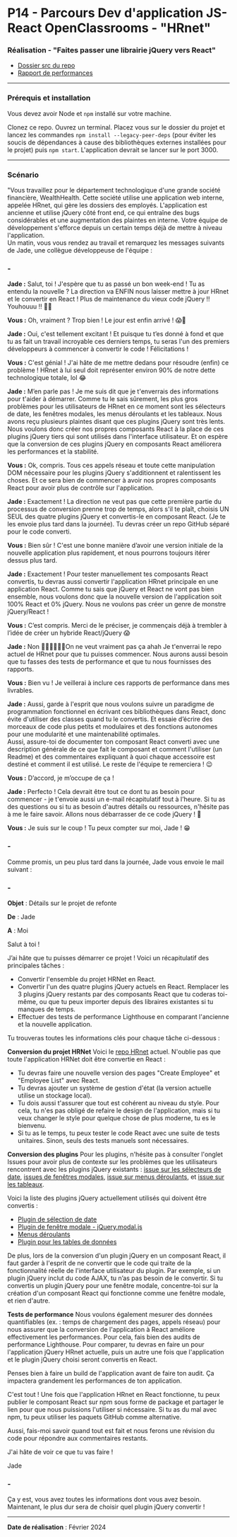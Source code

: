 ﻿# P14 - Parcours Dev d'application JS-React OpenClassrooms - "HRnet"

### Réalisation - "Faites passer une librairie jQuery vers React"

- [Dossier src du repo](https://github.com/barthRachel/hrnet)
- [Rapport de performances](https://github.com/barthRachel/hrnet/blob/main/rapport_performances.pdf)

---

### Prérequis et installation 

Vous devez avoir Node et `npm` installé sur votre machine.

Clonez ce repo. Ouvrez un terminal. Placez vous sur le dossier du projet et lancez les commandes `npm install --legacy-peer-deps` (pour éviter les soucis de dépendances à cause des bibliothèques externes installées pour le projet) puis `npm start`. L'application devrait se lancer sur le port 3000.

---

### Scénario

"Vous travaillez pour le département technologique d'une grande société financière, WealthHealth.
Cette société utilise une application web interne, appelée HRnet, qui gère les dossiers des employés. L'application est ancienne et utilise jQuery côté front end, ce qui entraîne des bugs considérables et une augmentation des plaintes en interne. Votre équipe de développement s'efforce depuis un certain temps déjà de mettre à niveau l'application.  
Un matin, vous vous rendez au travail et remarquez les messages suivants de Jade, une collègue développeuse de l'équipe :

### -

**Jade :** Salut, toi ! J'espère que tu as passé un bon week-end ! Tu as entendu la nouvelle ? La direction va ENFIN nous laisser mettre à jour HRnet et le convertir en React ! Plus de maintenance du vieux code jQuery !! Youhouuu !! 🎉😁

**Vous :** Oh, vraiment ? Trop bien ! Le jour est enfin arrivé ! 😱💃

**Jade :** Oui, c'est tellement excitant ! Et puisque tu t’es donné à fond et que tu as fait un travail incroyable ces derniers temps, tu seras l'un des premiers développeurs à commencer à convertir le code ! Félicitations ! 

**Vous :** C'est génial ! J'ai hâte de me mettre dedans pour résoudre (enfin) ce problème ! HRnet à lui seul doit représenter environ 90% de notre dette technologique totale, lol 😂

**Jade :** M’en parle pas ! Je me suis dit que je t'enverrais des informations pour t'aider à démarrer. Comme tu le sais sûrement, les plus gros problèmes pour les utilisateurs de HRnet en ce moment sont les sélecteurs de date, les fenêtres modales, les menus déroulants et les tableaux. Nous avons reçu plusieurs plaintes disant que ces plugins jQuery sont très lents.  
Nous voulons donc créer nos propres composants React à la place de ces plugins jQuery tiers qui sont utilisés dans l'interface utilisateur. Et on espère que la conversion de ces plugins jQuery en composants React améliorera les performances et la stabilité.  

**Vous :** Ok, compris. Tous ces appels réseau et toute cette manipulation DOM nécessaire pour les plugins jQuery s'additionnent et ralentissent les choses. Et ce sera bien de commencer à avoir nos propres composants React pour avoir plus de contrôle sur l'application. 

**Jade :** Exactement ! La direction ne veut pas que cette première partie du processus de conversion prenne trop de temps, alors s'il te plaît, choisis UN SEUL des quatre plugins jQuery et convertis-le en composant React. (Je te les envoie plus tard dans la journée). Tu devras créer un repo GitHub séparé pour le code converti. 

**Vous :** Bien sûr ! C'est une bonne manière  d’avoir une version initiale de la nouvelle application plus rapidement, et nous pourrons toujours itérer dessus plus tard.  

**Jade :** Exactement ! Pour tester manuellement tes composants React convertis, tu devras aussi convertir l'application HRnet principale en une application React.  Comme tu sais que jQuery et React ne vont pas bien ensemble, nous voulons donc que la nouvelle version de l'application soit 100% React et 0% jQuery. Nous ne voulons pas créer un genre de monstre jQuery/React !  

**Vous :** C’est compris. Merci de le préciser, je commençais déjà à trembler à l’idée de créer un hybride React/jQuery 😱 

**Jade :** Non 🙅🏽‍♂️🙅🏽‍♂️On ne veut vraiment pas ça ahah 
Je t'enverrai le repo actuel de HRnet pour que tu puisses commencer. Nous aurons aussi besoin que tu fasses des tests de performance et que tu nous fournisses des rapports. 

**Vous :** Bien vu ! Je veillerai à inclure ces rapports de performance dans mes livrables. 

**Jade :** Aussi, garde à l'esprit que nous voulons suivre un paradigme de programmation fonctionnel en écrivant ces bibliothèques dans React, donc évite d'utiliser des classes quand tu le convertis. Et essaie d’écrire des morceaux de code plus petits et modulaires et des fonctions autonomes pour une modularité et une maintenabilité optimales.  
Aussi, assure-toi de documenter ton composant React converti avec une description générale de ce que fait le composant et comment l'utiliser (un Readme) et des commentaires expliquant à quoi chaque accessoire est destiné et comment il est utilisé. Le reste de l'équipe te remerciera ! 😉 

**Vous :** D’accord, je m’occupe de ça ! 

**Jade :** Perfecto ! Cela devrait être tout ce dont tu as besoin pour commencer - je t'envoie aussi un e-mail récapitulatif  tout à l’heure. Si tu as des questions ou si tu as besoin d'autres détails ou ressources, n'hésite pas à me le faire savoir. Allons nous débarrasser de ce code jQuery ! 🎉 

**Vous :** Je suis sur le coup ! Tu peux compter sur moi, Jade ! 😁

### -

Comme promis, un peu plus tard dans la journée, Jade vous envoie le mail suivant : 

### - 

**Objet** : Détails sur le projet de refonte

**De** : Jade

**A** : Moi

Salut à toi ! 

J’ai hâte que tu puisses démarrer ce projet ! Voici un récapitulatif des principales tâches : 

- Convertir l'ensemble du projet HRNet en React. 
- Convertir l'un des quatre plugins jQuery actuels en React. Remplacer les 3 plugins jQuery restants par des composants React que tu coderas toi-même, ou que tu peux importer depuis des libraires existantes si tu manques de temps. 
- Effectuer des tests de performance Lighthouse en comparant l'ancienne et la nouvelle application. 

Tu trouveras toutes les informations clés pour chaque tâche ci-dessous : 

**Conversion du projet HRNet** 
Voici le [repo HRnet](https://github.com/OpenClassrooms-Student-Center/P12_Front-end) actuel. N'oublie pas que toute l'application HRNet doit être convertie en React : 

- Tu devras faire une nouvelle version des pages "Create Employee" et "Employee List" avec React.
- Tu devras ajouter un système de gestion d'état (la version actuelle utilise un stockage local).
- Tu dois aussi t'assurer que tout est cohérent au niveau du style. Pour cela, tu n'es pas obligé de refaire le design de l'application, mais si tu veux changer le style pour quelque chose de plus moderne, tu es le bienvenu.  
- Si tu as le temps, tu peux tester le code React avec une suite de tests unitaires. Sinon, seuls des tests manuels sont nécessaires. 

**Conversion des plugins**
Pour les plugins, n'hésite pas à consulter l'onglet Issues pour avoir plus de contexte sur les problèmes que les utilisateurs rencontrent avec les plugins jQuery existants : [issue sur les sélecteurs de date](https://github.com/OpenClassrooms-Student-Center/P12_Front-end/issues/1), [issues de fenêtres modales](https://github.com/OpenClassrooms-Student-Center/P12_Front-end/issues/3), [issue sur menus déroulants](https://github.com/OpenClassrooms-Student-Center/P12_Front-end/issues/4), et [issue sur les tableaux](https://github.com/OpenClassrooms-Student-Center/P12_Front-end/issues/2). 

Voici la liste des plugins jQuery actuellement utilisés qui doivent être convertis : 

- [Plugin de sélection de date](https://github.com/xdan/datetimepicker)
- [Plugin de fenêtre modale - jQuery.modal.js](https://github.com/kylefox/jquery-modal)
- [Menus déroulants](https://github.com/jquery/jquery-ui/blob/main/ui/widgets/selectmenu.js)
- [Plugin pour les tables de données](https://github.com/DataTables/DataTables)

De plus, lors de la conversion d'un plugin jQuery en un composant React, il faut garder à l'esprit de ne convertir que le code qui traite de la fonctionnalité réelle de l'interface utilisateur du plugin. Par exemple, si un plugin jQuery inclut du code AJAX, tu n’as pas besoin de le convertir. Si tu convertis un plugin jQuery pour une fenêtre modale, concentre-toi sur la création d'un composant React qui fonctionne comme une fenêtre modale, et rien d'autre.

**Tests de performance**
Nous voulons également mesurer des données quantifiables (ex. : temps de chargement des pages, appels réseau) pour nous assurer que la conversion de l'application à React améliore effectivement les performances. Pour cela, fais bien des audits de performance Lighthouse. Pour comparer, tu devras en faire un pour l'application jQuery HRnet actuelle, puis un autre une fois que l'application et le plugin jQuery choisi seront convertis en React.

Penses bien à faire un build de l'application avant de faire ton audit. Ça impactera grandement les performances de ton application.

C'est tout ! Une fois que l'application HRnet en React fonctionne, tu peux publier le composant React sur npm sous forme de package et partager le lien pour que nous puissions l'utiliser si nécessaire. Si tu as du mal avec npm, tu peux utiliser les paquets GitHub comme alternative.

Aussi, fais-moi savoir quand tout est fait et nous ferons une révision du code pour répondre aux commentaires restants.

J'ai hâte de voir ce que tu vas faire ! 

Jade
### -

Ça y est, vous avez toutes les informations dont vous avez besoin. Maintenant, le plus dur sera de choisir quel plugin jQuery convertir !

---

**Date de réalisation** : Février 2024
